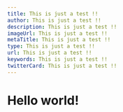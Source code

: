 ```yaml
---
title: This is just a test !!
author: This is just a test !!
description: This is just a test !!
imageUrl: This is just a test !!
metaTitle: This is just a test !!
type: This is just a test !!
url: This is just a test !!
keywords: This is just a test !!
twitterCard: This is just a test !!
---
```

<h1>Hello world!</h1>